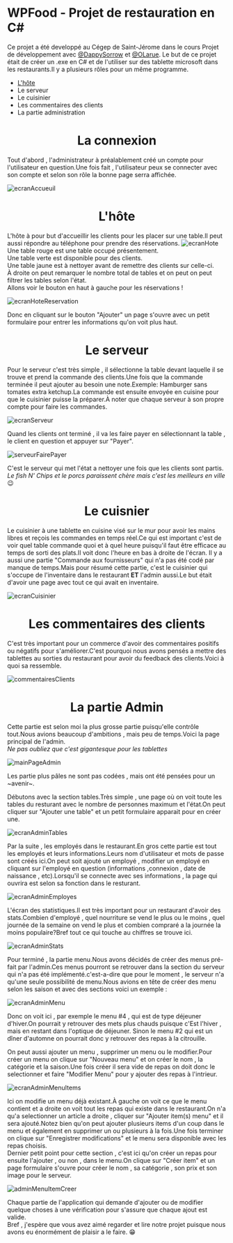 # WPFood - Projet de restauration en C#
Ce projet a été developpé au Cégep de Saint-Jérome dans le cours Projet de développement avec <a href="https://github.com/DappySorrow">@DappySorrow</a> et <a href="https://github.com/OLarue">@OLarue</a>.
Le but de ce projet était de créer un .exe en C# et de l'utiliser sur des tablette microsoft dans les restaurants.Il y a plusieurs rôles pour un même programme.
- <a href="#hote">L'hôte</a>
- Le serveur
- Le cuisinier 
- Les commentaires des clients
- La partie administration

# <h1 align="center">La connexion</h1>

Tout d'abord , l'administrateur à préalablement créé un compte pour l'utilisateur en question.Une fois fait , l'utilisateur peux se connecter avec son compte et selon son rôle la bonne page serra affichée.

![ecranAccueuil](https://github.com/PikminJaune/WPFood/assets/71794298/f7719253-a2fc-4b5a-8487-50a40b7bd2a6)

# <h1 align="center" id="hote">L'hôte</h1>
L'hôte à pour but d'accueillir les clients pour les placer sur une table.Il peut aussi répondre au téléphone pour prendre des réservations.
![ecranHote](https://github.com/PikminJaune/WPFood/assets/71794298/35eeab60-3ab5-4d9c-a39c-4515f3c54f2d)
Une table rouge est une table occupé présentement.<br>
Une table verte est disponible pour des clients.<br>
Une table jaune est à nettoyer avant de remettre des clients sur celle-ci.<br>
À droite on peut remarquer le nombre total de tables et on peut on peut filtrer les tables selon l'état.<br>
Allons voir le bouton en haut à gauche pour les réservations !

![ecranHoteReservation](https://github.com/PikminJaune/WPFood/assets/71794298/d256a2cf-6d5b-4f33-aafa-9a5396ec72d5)

Donc en cliquant sur le bouton "Ajouter" un page s'ouvre avec un petit formulaire pour entrer les informations qu'on voit plus haut.

# <h1 align="center">Le serveur</h1>
Pour le serveur c'est très simple , il sélectionne la table devant laquelle il se trouve et prend la commande des clients.Une fois que la commande terminée il peut ajouter au besoin une note.Exemple: Hamburger sans tomates extra ketchup.La commande est ensuite envoyée en cuisine pour que le cuisinier puisse la préparer.À noter que chaque serveur à son propre compte pour faire les commandes.

![ecranServeur](https://github.com/PikminJaune/WPFood/assets/71794298/56dbf4ed-ccd5-480b-9c24-429c1ca98544)

Quand les clients ont terminé , il va les faire payer en sélectionnant la table , le client en question et appuyer sur "Payer".

![serveurFairePayer](https://github.com/PikminJaune/WPFood/assets/71794298/e8b8c347-f360-4945-ab10-6a662d114d48)

C'est le serveur qui met l'état a nettoyer une fois que les clients sont partis.<br>
*Le fish N' Chips et le porcs paraissent chère mais c'est les meilleurs en ville* 😉

# <h1 align="center">Le cuisnier</h1>
Le cuisinier à une tablette en cuisine visé sur le mur pour avoir les mains libres et reçois les commandes en temps réel.Ce qui est important c'est de voir quel table commande quoi et à quel heure puisqu'il faut être efficace au temps de sorti des plats.Il voit donc l'heure en bas à droite de l'écran. Il y a aussi une partie "Commande aux fournisseurs" qui n'a pas été codé par manque de temps.Mais pour résumé cette partie, c'est le cuisinier qui s'occupe de l'inventaire dans le restaurant **ET** l'admin aussi.Le but était d'avoir une page avec tout ce qui avait en inventaire.

![ecranCuisinier](https://github.com/PikminJaune/WPFood/assets/71794298/995e9c5f-5f5f-48c3-8bc1-1df76294b875)



# <h1 align="center">Les commentaires des clients</h1>
C'est très important pour un commerce d'avoir des commentaires positifs ou négatifs pour s'améliorer.C'est pourquoi nous avons pensés a mettre des tablettes au sorties du restaurant pour avoir du feedback des clients.Voici à quoi sa ressemble.

![commentairesClients](https://github.com/PikminJaune/WPFood/assets/71794298/11aae8fe-87bb-45b0-8240-64549da2c945)

# <h1 align="center">La partie Admin</h1>
Cette partie est selon moi la plus grosse partie puisqu'elle contrôle tout.Nous avions beaucoup d'ambitions , mais peu de temps.Voici la page principal de l'admin.<br>_*Ne pas oubliez que c'est gigantesque pour les tablettes*_


![mainPageAdmin](https://github.com/PikminJaune/WPFood/assets/71794298/1a0ab1f7-62bb-4e38-9e75-95898c486662)

Les partie plus pâles ne sont pas codées , mais ont été pensées pour un ~avenir~.

Débutons avec la section tables.Très simple , une page où on voit toute les tables du resturant avec le nombre de personnes maximum et l'état.On peut cliquer sur "Ajouter une table" et un petit formulaire apparait pour en créer une.

![ecranAdminTables](https://github.com/PikminJaune/WPFood/assets/71794298/c1a8cc29-aee1-4f85-8d62-c2471cdbb8d4)

Par la suite , les employés dans le restaurant.En gros cette partie est tout les employés et leurs informations.Leurs nom d'utilisateur et mots de passe sont créés ici.On peut soit ajouté un employé , modifier un employé en cliquant sur l'employé en question (informations ,connexion , date de naissance , etc).Lorsqu'il se connecte avec ses informations , la page qui ouvrira est selon sa fonction dans le resturant.

![ecranAdminEmployes](https://github.com/PikminJaune/WPFood/assets/71794298/a72db076-11fb-4af6-8a95-a8264efa7071)

L'écran des statistiques.Il est très important pour un restaurant d'avoir des stats.Combien d'employé , quel nourriture se vend le plus ou le moins , quel journée de la semaine on vend le plus et combien compraré a la journée la moins populaire?Bref tout ce qui touche au chiffres se trouve ici.

![ecranAdminStats](https://github.com/PikminJaune/WPFood/assets/71794298/c06a6dc9-2427-49a7-9b2d-fd3052e172b1)

Pour terminé , la partie menu.Nous avons décidés de créer des menus pré-fait par l'admin.Ces menus pourront se retrouver dans la section du serveur qui n'a pas été implémenté.c'est-a-dire que pour le moment , le serveur n'a qu'une seule possibilité de menu.Nous avions en tête de créer des menu selon les saison et avec des sections voici un exemple : 

 ![ecranAdminMenu](https://github.com/PikminJaune/WPFood/assets/71794298/f171020a-1cf4-4712-a235-e77b89b1b014)

Donc on voit ici , par exemple le menu #4 , qui est de type déjeuner d'hiver.On pourrait y retrouver des mets plus chauds puisque c'Est l'hiver , mais en restant dans l'optique de déjeuner. Sinon le menu #2 qui est un dîner d'automne on pourrait donc y retrouver des repas à la citrouille.

On peut aussi ajouter un menu , supprimer un menu ou le modifier.Pour créer un menu on clique sur "Nouveau menu" et on créer le nom , la catégorie et la saison.Une fois créer il sera vide de repas on doit donc le selectionner et faire "Modifier Menu" pour y ajouter des repas à l'intrieur.

![ecranAdminMenuItems](https://github.com/PikminJaune/WPFood/assets/71794298/977a7a38-d587-468e-9d99-40c88386da6f)

Ici on modifie un menu déjà existant.À gauche on voit ce que le menu contient et a droite on voit tout les repas qui existe dans le restaurant.On n'a qu'a selectionner un article a droite , cliquer sur "Ajouter item(s) menu" et il sera ajouté.Notez bien qu'on peut ajouter plusieurs items d'un coup dans le menu et également en supprimer un ou plusieurs à la fois.Une fois terminer on clique sur "Enregistrer modifications" et le menu sera disponible avec les repas choisis.<br>
Dernier petit point pour cette section , c'est ici qu'on créer un repas pour ensuite l'ajouter , ou non , dans le menu.On clique sur "Créer item" et un page formulaire s'ouvre pour créer le nom , sa catégorie , son prix et son image pour le serveur.

![adminMenuItemCreer](https://github.com/PikminJaune/WPFood/assets/71794298/70a5ce1c-e019-4e5f-9aa8-72a0ec316c6d)

Chaque partie de l'application qui demande d'ajouter ou de modifier quelque choses à une vérification pour s'assure que chaque ajout est valide.<br>
Bref , j'espère que vous avez aimé regarder et lire notre projet puisque nous avons eu énormément de plaisir a le faire. 😁
